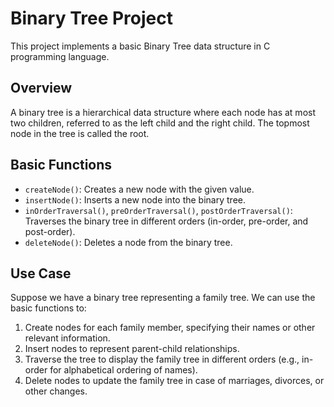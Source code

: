 # Binary Tree Project

This project implements a basic Binary Tree data structure in C programming language.

## Overview

A binary tree is a hierarchical data structure where each node has at most two children, referred to as the left child and the right child. The topmost node in the tree is called the root.

## Basic Functions

- `createNode()`: Creates a new node with the given value.
- `insertNode()`: Inserts a new node into the binary tree.
- `inOrderTraversal()`, `preOrderTraversal()`, `postOrderTraversal()`: Traverses the binary tree in different orders (in-order, pre-order, and post-order).
- `deleteNode()`: Deletes a node from the binary tree.

## Use Case

Suppose we have a binary tree representing a family tree. We can use the basic functions to:

1. Create nodes for each family member, specifying their names or other relevant information.
2. Insert nodes to represent parent-child relationships.
3. Traverse the tree to display the family tree in different orders (e.g., in-order for alphabetical ordering of names).
4. Delete nodes to update the family tree in case of marriages, divorces, or other changes.
